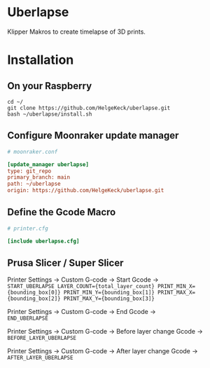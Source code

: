 # Uberlapse

Klipper Makros to create timelapse of 3D prints.

# Installation

## On your Raspberry
```
cd ~/
git clone https://github.com/HelgeKeck/uberlapse.git
bash ~/uberlapse/install.sh
```

## Configure Moonraker update manager
```ini
# moonraker.conf

[update_manager uberlapse]
type: git_repo
primary_branch: main
path: ~/uberlapse
origin: https://github.com/HelgeKeck/uberlapse.git
```

## Define the Gcode Macro
```ini
# printer.cfg

[include uberlapse.cfg]

```

## Prusa Slicer / Super Slicer
Printer Settings -> Custom G-code -> Start Gcode -><br />
``START_UBERLAPSE LAYER_COUNT={total_layer_count} PRINT_MIN_X={bounding_box[0]} PRINT_MIN_Y={bounding_box[1]} PRINT_MAX_X={bounding_box[2]} PRINT_MAX_Y={bounding_box[3]}``

Printer Settings -> Custom G-code -> End Gcode -><br />
``END_UBERLAPSE``

Printer Settings -> Custom G-code -> Before layer change Gcode -><br />
``BEFORE_LAYER_UBERLAPSE``

Printer Settings -> Custom G-code -> After layer change Gcode -><br />
``AFTER_LAYER_UBERLAPSE``